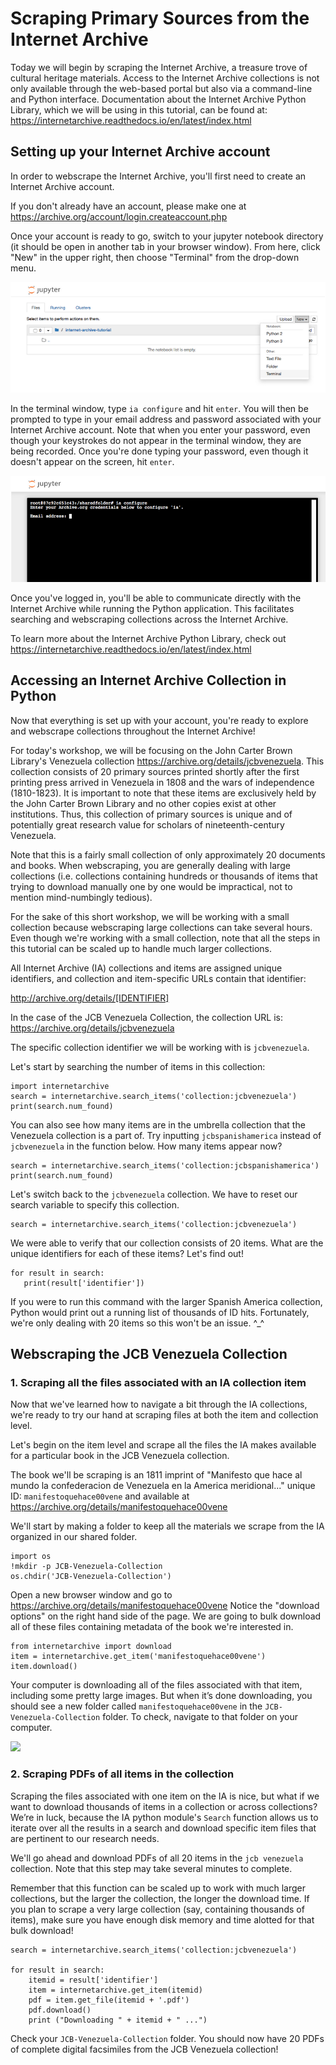 
# Scraping Primary Sources from the Internet Archive

Today we will begin by scraping the Internet Archive, a treasure trove of cultural heritage materials. Access to the Internet Archive collections is not only available through the web-based portal but also via a command-line and Python interface. Documentation about the Internet Archive Python Library, which we will be using in this tutorial, can be found at: https://internetarchive.readthedocs.io/en/latest/index.html

## Setting up your Internet Archive account

In order to webscrape the Internet Archive, you'll first need to create an Internet Archive account.

If you don't already have an account, please make one at https://archive.org/account/login.createaccount.php

Once your account is ready to go, switch to your jupyter notebook directory (it should be open in another tab in your browser window). From here, click "New" in the upper right, then choose "Terminal" from the drop-down menu.

![](/images/image-3.png)

In the terminal window, type `ia configure` and hit `enter`. You will then be prompted to type in your email address and password associated with your Internet Archive account. Note that when you enter your password, even though your keystrokes do not appear in the terminal window, they are being recorded. Once you're done typing your password, even though it doesn't appear on the screen, hit `enter`.

![](/images/image-4.png)

Once you've logged in, you'll be able to communicate directly with the Internet Archive while running the Python application. This facilitates searching and webscraping collections across the Internet Archive. 

To learn more about the Internet Archive Python Library, check out https://internetarchive.readthedocs.io/en/latest/index.html

## Accessing an Internet Archive Collection in Python

Now that everything is set up with your account, you're ready to explore and webscrape collections throughout the Internet Archive!

For today's workshop, we will be focusing on the John Carter Brown Library's Venezuela collection https://archive.org/details/jcbvenezuela. This collection consists of 20 primary sources printed shortly after the first printing press arrived in Venezuela in 1808 and the wars of independence (1810-1823). It is important to note that these items are exclusively held by the John Carter Brown Library and no other copies exist at other institutions. Thus, this collection of primary sources is unique and of potentially great research value for scholars of nineteenth-century Venezuela.

Note that this is a fairly small collection of only approximately 20 documents and books. 
When webscraping, you are generally dealing with large collections (i.e. collections containing hundreds or thousands of items that trying to download manually one by one would be impractical, not to mention mind-numbingly tedious). 

For the sake of this short workshop, we will be working with a small collection because webscraping large collections can take several hours. Even though we're working with a small collection, note that all the steps in this tutorial can be scaled up to handle much larger collections.

All Internet Archive (IA) collections and items are assigned unique identifiers, and collection and item-specific URLs contain that identifier:

http://archive.org/details/[IDENTIFIER]


In the case of the JCB Venezuela Collection, the collection URL is: https://archive.org/details/jcbvenezuela

The specific collection identifier we will be working with is `jcbvenezuela`.


Let's start by searching the number of items in this collection:


```
import internetarchive
search = internetarchive.search_items('collection:jcbvenezuela')
print(search.num_found)
```

You can also see how many items are in the umbrella collection that the Venezuela collection is a part of. Try inputting `jcbspanishamerica` instead of `jcbvenezuela` in the function below. How many items appear now?



```
search = internetarchive.search_items('collection:jcbspanishamerica')
print(search.num_found)
```

Let's switch back to the `jcbvenezuela` collection. We have to reset our search variable to specify this collection.



```
search = internetarchive.search_items('collection:jcbvenezuela')
```

We were able to verify that our collection consists of 20 items. What are the unique identifiers for each of these items? Let's find out!


```
for result in search:
   print(result['identifier'])
```

If you were to run this command with the larger Spanish America collection, Python would print out a running list of thousands of ID hits. Fortunately, we're only dealing with 20 items so this won't be an issue. ^_^

## Webscraping the JCB Venezuela Collection

### 1. Scraping all the files associated with an IA collection item

Now that we've learned how to navigate a bit through the IA collections, we're ready to try our hand at scraping files at both the item and collection level. 

Let's begin on the item level and scrape all the files the IA makes available for a particular book in the JCB Venezuela collection. 

The book we'll be scraping is an 1811 imprint of "Manifesto que hace al mundo la confederacion de Venezuela en la America meridional..." unique ID: `manifestoquehace00vene` and available at https://archive.org/details/manifestoquehace00vene

We'll start by making a folder to keep all the materials we scrape from the IA organized in our shared folder.


```
import os
!mkdir -p JCB-Venezuela-Collection
os.chdir('JCB-Venezuela-Collection')
```

Open a new browser window and go to https://archive.org/details/manifestoquehace00vene Notice the "download options" on the right hand side of the page. We are going to bulk download all of these files containing metadata of the book we're interested in.


```
from internetarchive import download
item = internetarchive.get_item('manifestoquehace00vene')
item.download()
```

Your computer is downloading all of the files associated with that item, including some pretty large images. But when it’s done downloading, you should see a new folder called `manifestoquehace00vene` in the `JCB-Venezuela-Collection` folder. To check, navigate to that folder on your computer. 

![](/image/image-5.png)

### 2. Scraping PDFs of all items in the collection

Scraping the files associated with one item on the IA is nice, but what if we want to download thousands of items in a collection or across collections? We’re in luck, because the IA python module's `Search` function allows us to iterate over all the results in a search and download specific item files that are pertinent to our research needs.

We'll go ahead and download PDFs of all 20 items in the `jcb venezuela` collection. Note that this step may take several minutes to complete.

Remember that this function can be scaled up to work with much larger collections, but the larger the collection, the longer the download time. If you plan to scrape a very large collection (say, containing thousands of items), make sure you have enough disk memory and time alotted for that bulk download!



```
search = internetarchive.search_items('collection:jcbvenezuela')

for result in search:
    itemid = result['identifier']
    item = internetarchive.get_item(itemid)
    pdf = item.get_file(itemid + '.pdf')
    pdf.download()
    print ("Downloading " + itemid + " ...")
```

Check your `JCB-Venezuela-Collection` folder. You should now have 20 PDFs of complete digital facsimiles from the JCB Venezuela collection!
